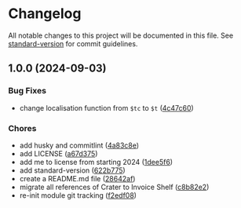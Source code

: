 # Changelog

All notable changes to this project will be documented in this file. See [standard-version](https://github.com/conventional-changelog/standard-version) for commit guidelines.

## 1.0.0 (2024-09-03)


### Bug Fixes

* change localisation function from `$tc` to `$t` ([4c47c60](https://github.com/rihards-simanovics/InvoiceShelf-white-label-module/commits/4c47c607dfa90535e96363adff869b011ce2f5a4))


### Chores

* add husky and commitlint ([4a83c8e](https://github.com/rihards-simanovics/InvoiceShelf-white-label-module/commits/4a83c8e4da810f728819e65fa251f7338f3992fb))
* add LICENSE ([a67d375](https://github.com/rihards-simanovics/InvoiceShelf-white-label-module/commits/a67d375b46f58c167bbeb6e4050548e80e2be8df))
* add me to license from starting 2024 ([1dee5f6](https://github.com/rihards-simanovics/InvoiceShelf-white-label-module/commits/1dee5f62217d5387bf30924de6733a62aecc1239))
* add standard-version ([622b775](https://github.com/rihards-simanovics/InvoiceShelf-white-label-module/commits/622b775674d55e35a2eb1126cccbcb5f6e85f5a7))
* create a README.md file ([28642af](https://github.com/rihards-simanovics/InvoiceShelf-white-label-module/commits/28642afff24954b0ccd3c1c18e28bc01aefe1549))
* migrate all references of Crater to Invoice Shelf ([c8b82e2](https://github.com/rihards-simanovics/InvoiceShelf-white-label-module/commits/c8b82e2aefbde109e6eedd7e735831f180db849f))
* re-init module git tracking ([f2edf08](https://github.com/rihards-simanovics/InvoiceShelf-white-label-module/commits/f2edf08098161645599b1dd934f00cef588a5db7))
